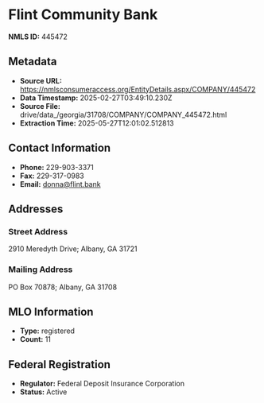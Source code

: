 # Flint Community Bank

**NMLS ID:** 445472

## Metadata
- **Source URL:** https://nmlsconsumeraccess.org/EntityDetails.aspx/COMPANY/445472
- **Data Timestamp:** 2025-02-27T03:49:10.230Z
- **Source File:** drive/data_/georgia/31708/COMPANY/COMPANY_445472.html
- **Extraction Time:** 2025-05-27T12:01:02.512813

## Contact Information
- **Phone:** 229-903-3371
- **Fax:** 229-317-0983
- **Email:** donna@flint.bank

## Addresses
### Street Address
2910 Meredyth Drive; Albany, GA 31721

### Mailing Address
PO Box 70878; Albany, GA 31708

## MLO Information
- **Type:** registered
- **Count:** 11

## Federal Registration
- **Regulator:** Federal Deposit Insurance Corporation
- **Status:** Active
